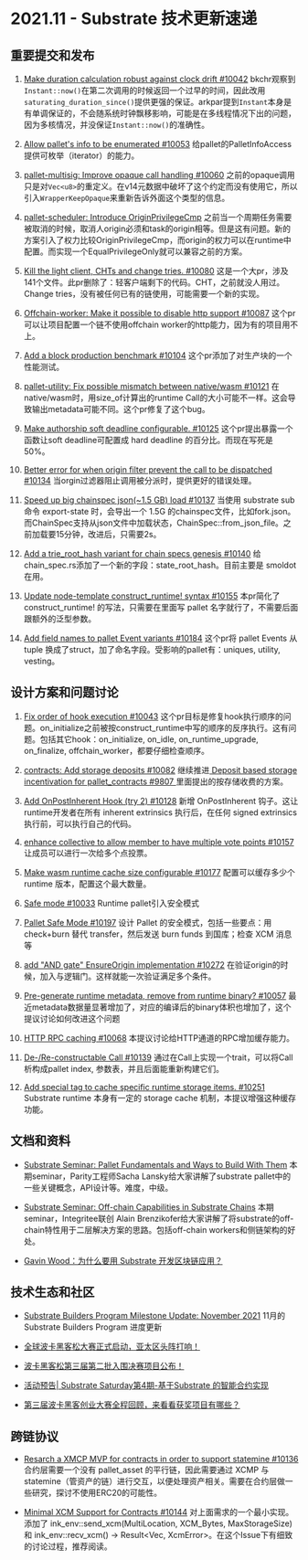 # 2021.11 - Substrate 技术更新速递

## 重要提交和发布

1. [Make duration calculation robust against clock drift #10042](https://github.com/paritytech/substrate/pull/10042) bkchr观察到`Instant::now()`在第二次调用的时候返回一个过早的时间，因此改用`saturating_duration_since()`提供更强的保证。arkpar提到`Instant`本身是有单调保证的，不会随系统时钟飘移影响，可能是在多线程情况下出的问题，因为多核情况，并没保证`Instant::now()`的准确性。

2. [Allow pallet's info to be enumerated #10053](https://github.com/paritytech/substrate/pull/10053) 给pallet的PalletInfoAccess提供可枚举（iterator）的能力。

3. [pallet-multisig: Improve opaque call handling #10060](https://github.com/paritytech/substrate/pull/10060) 之前的opaque调用只是对`Vec<u8>`的重定义。在v14元数据中破坏了这个约定而没有使用它，所以引入`WrapperKeepOpaque`来重新告诉外面这个类型的信息。

4. [pallet-scheduler: Introduce OriginPrivilegeCmp](https://github.com/paritytech/substrate/pull/10078) 之前当一个周期任务需要被取消的时候，取消人origin必须和task的origin相等。但是这有问题。新的方案引入了权力比较OriginPrivilegeCmp，而origin的权力可以在runtime中配置。而实现一个EqualPrivilegeOnly就可以兼容之前的方案。

5. [Kill the light client, CHTs and change tries. #10080](https://github.com/paritytech/substrate/pull/10080)  这是一个大pr，涉及141个文件。此pr删除了：轻客户端剩下的代码。CHT，之前就没人用过。Change tries，没有被任何已有的链使用，可能需要一个新的实现。

6. [Offchain-worker: Make it possible to disable http support #10087](https://github.com/paritytech/substrate/pull/10087) 这个pr可以让项目配置一个链不使用offchain worker的http能力，因为有的项目用不上。

7. [Add a block production benchmark #10104](https://github.com/paritytech/substrate/pull/10104) 这个pr添加了对生产块的一个性能测试。

8. [pallet-utility: Fix possible mismatch between native/wasm #10121](https://github.com/paritytech/substrate/pull/10121) 在native/wasm时，用size_of计算出的runtime Call的大小可能不一样。这会导致输出metadata可能不同。这个pr修复了这个bug。

9. [Make authorship soft deadline configurable. #10125](https://github.com/paritytech/substrate/pull/10125) 这个pr提出暴露一个函数让soft deadline可配置成 hard deadline 的百分比。而现在写死是50%。

10. [Better error for when origin filter prevent the call to be dispatched #10134](https://github.com/paritytech/substrate/pull/10134)  当orgin过滤器阻止调用被分派时，提供更好的错误处理。

11. [Speed up big chainspec json(~1.5 GB) load #10137](https://github.com/paritytech/substrate/pull/10137)  当使用 substrate sub 命令 export-state 时，会导出一个 1.5G 的chainspec文件，比如fork.json。而ChainSpec支持从json文件中加载状态，ChainSpec::from_json_file。之前加载要15分钟，改进后，只需要2s。

12. [Add a trie_root_hash variant for chain specs genesis #10140](https://github.com/paritytech/substrate/pull/10140)  给chain_spec.rs添加了一个新的字段：state_root_hash。目前主要是 smoldot 在用。

13. [Update node-template construct_runtime! syntax #10155](https://github.com/paritytech/substrate/pull/10155) 本pr简化了 construct_runtime! 的写法，只需要在里面写 pallet 名字就行了，不需要后面跟额外的泛型参数。

14. [Add field names to pallet Event variants #10184](https://github.com/paritytech/substrate/pull/10184)  这个pr将 pallet Events 从 tuple 换成了struct，加了命名字段。受影响的pallet有：uniques, utility, vesting。




## 设计方案和问题讨论

1. [Fix order of hook execution #10043](https://github.com/paritytech/substrate/pull/10043)  这个pr目标是修复hook执行顺序的问题。on_initialize之前被按construct_runtime中写的顺序的反序执行。这有问题。包括其它hook：on_initialize, on_idle, on_runtime_upgrade, on_finalize, offchain_worker，都要仔细检查顺序。

2. [contracts: Add storage deposits #10082](https://github.com/paritytech/substrate/pull/10082)  继续推进[
Deposit based storage incentivation for pallet_contracts #9807 ](https://github.com/paritytech/substrate/issues/9807)
里面提出的按存储收费的方案。

3. [Add OnPostInherent Hook (try 2) #10128](https://github.com/paritytech/substrate/pull/10128) 新增 OnPostInherent 钩子。这让runtime开发者在所有 inherent extrinsics 执行后，在任何 signed extrinsics 执行前，可以执行自己的代码。

4. [enhance collective to allow member to have multiple vote points #10157](https://github.com/paritytech/substrate/pull/10157)  让成员可以进行一次给多个点投票。

5. [Make wasm runtime cache size configurable #10177](https://github.com/paritytech/substrate/pull/10177) 配置可以缓存多少个 runtime 版本，配置这个最大数量。

5. [Safe mode #10033](https://github.com/paritytech/substrate/issues/10033) Runtime pallet引入安全模式

6. [Pallet Safe Mode #10197](https://github.com/paritytech/substrate/pull/10197) 设计 Pallet 的安全模式，包括一些要点：用 check+burn 替代 transfer，然后发送 burn funds 到国库；检查 XCM 消息等 

7. [add "AND gate" EnsureOrigin implementation #10272](https://github.com/paritytech/substrate/pull/10272)  在验证origin的时候，加入与逻辑门。这样就能一次验证满足多个条件。

8. [Pre-generate runtime metadata, remove from runtime binary? #10057](https://github.com/paritytech/substrate/issues/10057)  最近metadata数据量显著增加了，对应的编译后的binary体积也增加了，这个提议讨论如何改进这个问题

9. [HTTP RPC caching #10068](https://github.com/paritytech/substrate/issues/10068) 本提议讨论给HTTP通道的RPC增加缓存能力。

10. [De-/Re-constructable Call #10139](https://github.com/paritytech/substrate/issues/10139)  通过在Call上实现一个trait，可以将Call析构成pallet index, 参数表，并且后面能重新构建它们。


11. [Add special tag to cache specific runtime storage items. #10251](https://github.com/paritytech/substrate/issues/10251)  Substrate runtime 本身有一定的 storage cache 机制，本提议增强这种缓存功能。




## 文档和资料

* [Substrate Seminar: Pallet Fundamentals and Ways to Build With Them](https://www.youtube.com/watch?v=69uCTnvzL60) 本期seminar，Parity工程师Sacha Lansky给大家讲解了substrate pallet中的一些关键概念，API设计等。难度，中级。

* [Substrate Seminar: Off-chain Capabilities in Substrate Chains](https://www.youtube.com/watch?v=oVSLkw2qYk0)  本期seminar，Integritee联创 Alain Brenzikofer给大家讲解了将substrate的off-chain特性用于二层解决方案的思路。包括off-chain workers和侧链架构的好处。

* [Gavin Wood：为什么要用 Substrate 开发区块链应用？ ](https://mp.weixin.qq.com/s/hhLqiN6U55Jws1p4GgC8-w)


## 技术生态和社区

* [Substrate Builders Program Milestone Update: November 2021](https://www.parity.io/blog)  11月的Substrate Builders Program 进度更新

* [全球波卡黑客松大赛正式启动，亚太区头阵打响！ ](https://mp.weixin.qq.com/s/ARScu4VPJ-Hz0fxhTnRkTQ)

* [波卡黑客松第三届第二批入围决赛项目公布！ ](https://mp.weixin.qq.com/s/qKQjJp3ucByMBWMBMeKL8Q)

* [活动预告| Substrate Saturday第4期-基于Substrate 的智能合约实现](https://mp.weixin.qq.com/s/fc6lwINGcEhgWOC8ywfmYA)

* [第三届波卡黑客创业大赛全程回顾，来看看获奖项目有哪些？ ](https://mp.weixin.qq.com/s/JGR6kq_MkGxkSKA1mAQxvw)



## 跨链协议

* [Resarch a XMCP MVP for contracts in order to support statemine #10136](https://github.com/paritytech/substrate/issues/10136)  合约层需要一个没有 pallet_asset 的平行链，因此需要通过 XCMP 与 statemine（管资产的链）进行交互，以便处理资产相关。需要在合约层做一些研究，探讨不使用ERC20的可能性。

* [Minimal XCM Support for Contracts #10144](https://github.com/paritytech/substrate/issues/10144) 对上面需求的一个最小实现。添加了 ink_env::send_xcm(MultiLocation, XCM_Bytes, MaxStorageSize) 和 ink_env::recv_xcm() -> Result<Vec<u8>, XcmError>。在这个Issue下有细致的讨论过程，推荐阅读。












 
